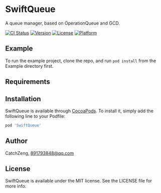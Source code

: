 # SwiftQueue
A queue manager, based on OperationQueue and GCD. 

[![CI Status](http://img.shields.io/travis/CatchZeng/SwiftQueue.svg?style=flat)](https://travis-ci.org/CatchZeng/SwiftQueue)
[![Version](https://img.shields.io/cocoapods/v/SwiftQueue.svg?style=flat)](http://cocoapods.org/pods/SwiftQueue)
[![License](https://img.shields.io/cocoapods/l/SwiftQueue.svg?style=flat)](http://cocoapods.org/pods/SwiftQueue)
[![Platform](https://img.shields.io/cocoapods/p/SwiftQueue.svg?style=flat)](http://cocoapods.org/pods/SwiftQueue)

## Example

To run the example project, clone the repo, and run `pod install` from the Example directory first.

## Requirements

## Installation

SwiftQueue is available through [CocoaPods](http://cocoapods.org). To install
it, simply add the following line to your Podfile:

```ruby
pod 'SwiftQueue'
```

## Author

CatchZeng, 891793848@qq.com

## License

SwiftQueue is available under the MIT license. See the LICENSE file for more info.
